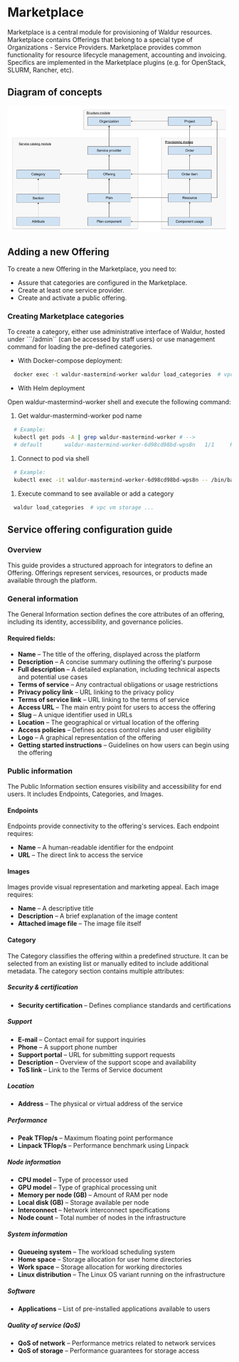 # Marketplace

Marketplace is a central module for provisioning of Waldur resources. Marketplace contains Offerings that
belong to a special type of Organizations - Service Providers. Marketplace provides common functionality
for resource lifecycle management, accounting and invoicing. Specifics are implemented in the Marketplace plugins
(e.g. for OpenStack, SLURM, Rancher, etc).

## Diagram of concepts

![Diagram of marketplace concepts](../img/marketplace-structure.png)

## Adding a new Offering

To create a new Offering in the Marketplace, you need to:

- Assure that categories are configured in the Marketplace.
- Create at least one service provider.
- Create and activate a public offering.

### Creating Marketplace categories

To create a category, either use administrative interface of Waldur, hosted under ```/admin`` (can be accessed by staff users)
or use management command for loading the pre-defined categories.

- With Docker-compose deployment:

```bash
  docker exec -t waldur-mastermind-worker waldur load_categories  # vpc vm storage ...
```

- With Helm deployment

Open waldur-mastermind-worker shell and execute the following command:

1. Get waldur-mastermind-worker pod name

```bash
  # Example:
  kubectl get pods -A | grep waldur-mastermind-worker # -->
  # default       waldur-mastermind-worker-6d98cd98bd-wps8n   1/1     Running     0          9m9s
```

1. Connect to pod via shell

```bash
  # Example:
  kubectl exec -it waldur-mastermind-worker-6d98cd98bd-wps8n -- /bin/bash
```

1. Execute command to see available or add a category

```bash
  waldur load_categories  # vpc vm storage ...
```

## Service offering configuration guide

### Overview

This guide provides a structured approach for integrators to define an Offering. Offerings represent services, resources, or products made available through the platform.

### General information

The General Information section defines the core attributes of an offering, including its identity, accessibility, and governance policies.

#### Required fields:

- **Name** – The title of the offering, displayed across the platform
- **Description** – A concise summary outlining the offering's purpose
- **Full description** – A detailed explanation, including technical aspects and potential use cases
- **Terms of service** – Any contractual obligations or usage restrictions
- **Privacy policy link** – URL linking to the privacy policy
- **Terms of service link** – URL linking to the terms of service
- **Access URL** – The main entry point for users to access the offering
- **Slug** – A unique identifier used in URLs
- **Location** – The geographical or virtual location of the offering
- **Access policies** – Defines access control rules and user eligibility
- **Logo** – A graphical representation of the offering
- **Getting started instructions** – Guidelines on how users can begin using the offering

### Public information

The Public Information section ensures visibility and accessibility for end users. It includes Endpoints, Categories, and Images.

#### Endpoints

Endpoints provide connectivity to the offering's services. Each endpoint requires:

- **Name** – A human-readable identifier for the endpoint
- **URL** – The direct link to access the service

#### Images

Images provide visual representation and marketing appeal. Each image requires:

- **Name** – A descriptive title
- **Description** – A brief explanation of the image content
- **Attached image file** – The image file itself

#### Category

The Category classifies the offering within a predefined structure. It can be selected from an existing list or manually edited to include additional metadata. The category section contains multiple attributes:

##### Security & certification

- **Security certification** – Defines compliance standards and certifications

##### Support

- **E-mail** – Contact email for support inquiries
- **Phone** – A support phone number
- **Support portal** – URL for submitting support requests
- **Description** – Overview of the support scope and availability
- **ToS link** – Link to the Terms of Service document

##### Location

- **Address** – The physical or virtual address of the service

##### Performance

- **Peak TFlop/s** – Maximum floating point performance
- **Linpack TFlop/s** – Performance benchmark using Linpack

##### Node information

- **CPU model** – Type of processor used
- **GPU model** – Type of graphical processing unit
- **Memory per node (GB)** – Amount of RAM per node
- **Local disk (GB)** – Storage available per node
- **Interconnect** – Network interconnect specifications
- **Node count** – Total number of nodes in the infrastructure

##### System information

- **Queueing system** – The workload scheduling system
- **Home space** – Storage allocation for user home directories
- **Work space** – Storage allocation for working directories
- **Linux distribution** – The Linux OS variant running on the infrastructure

##### Software

- **Applications** – List of pre-installed applications available to users

##### Quality of service (QoS)

- **QoS of network** – Performance metrics related to network services
- **QoS of storage** – Performance guarantees for storage access